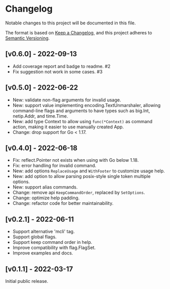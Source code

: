 # Changelog

Notable changes to this project will be documented in this file.

The format is based on [Keep a Changelog](https://keepachangelog.com/en/1.0.0/),
and this project adheres to [Semantic Versioning](https://semver.org/spec/v2.0.0.html).

## [v0.6.0] - 2022-09-13

- Add coverage report and badge to readme. #2
- Fix suggestion not work in some cases. #3

## [v0.5.0] - 2022-06-22

- New: validate non-flag arguments for invalid usage.
- New: support value implementing encoding.TextUnmarshaler,
  allowing command-line flags and arguments to have types such as big.Int,
  netip.Addr, and time.Time.
- New: add type Context to allow using `func(*Context)` as command action,
  making it easier to use manually created App.
- Change: drop support for Go < 1.17.

## [v0.4.0] - 2022-06-18

- Fix: reflect.Pointer not exists when using with Go below 1.18.
- Fix: error handling for invalid command.
- New: add options `ReplaceUsage` and `WithFooter` to customize usage help.
- New: add option to allow parsing posix-style single token multiple options.
- New: support alias commands.
- Change: remove api `KeepCommandOrder`, replaced by `SetOptions`.
- Change: optimize help padding.
- Change: refactor code for better maintainability.

## [v0.2.1] - 2022-06-11

- Support alternative 'mcli' tag.
- Support global flags.
- Support keep command order in help.
- Improve compatibility with flag.FlagSet.
- Improve examples and docs.

## [v0.1.1] - 2022-03-17

Initial public release.

